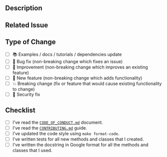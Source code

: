## Description

<!-- Add a more detailed description of the changes if needed. -->

## Related Issue

<!-- If your PR refers to a related issue, link it here. -->

## Type of Change

<!-- Mark with an `x` all the checkboxes that apply (like `[x]`) -->

- [ ] 📚 Examples / docs / tutorials / dependencies update
- [ ] 🔧 Bug fix (non-breaking change which fixes an issue)
- [ ] 🥂 Improvement (non-breaking change which improves an existing feature)
- [ ] 🚀 New feature (non-breaking change which adds functionality)
- [ ] 💥 Breaking change (fix or feature that would cause existing functionality to change)
- [ ] 🔐 Security fix

## Checklist

<!-- Mark with an `x` all the checkboxes that apply (like `[x]`) -->

- [ ] I've read the [`CODE_OF_CONDUCT.md`](https://github.com/artefactory/streamlit_prophet}/blob/main/CODE_OF_CONDUCT.md) document.
- [ ] I've read the [`CONTRIBUTING.md`](https://github.com/artefactory/streamlit_prophet}/blob/main/CONTRIBUTING.md) guide.
- [ ] I've updated the code style using `make format-code`.
- [ ] I've written tests for all new methods and classes that I created.
- [ ] I've written the docstring in Google format for all the methods and classes that I used.
